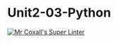 # Unit2-03-Python
[![Mr Coxall's Super Linter](https://github.com/ICS3U-Programming-JeremiahO/Unit2-03-Python/workflows/Mr%20Coxall's%20Super%20Linter/badge.svg)](https://github.com/ICS3U-Programming-JeremiahO/Unit2-03-Python/actions/)
